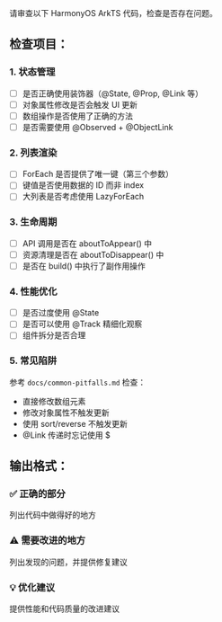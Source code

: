 请审查以下 HarmonyOS ArkTS 代码，检查是否存在问题。

## 检查项目：

### 1. 状态管理
- [ ] 是否正确使用装饰器（@State, @Prop, @Link 等）
- [ ] 对象属性修改是否会触发 UI 更新
- [ ] 数组操作是否使用了正确的方法
- [ ] 是否需要使用 @Observed + @ObjectLink

### 2. 列表渲染
- [ ] ForEach 是否提供了唯一键（第三个参数）
- [ ] 键值是否使用数据的 ID 而非 index
- [ ] 大列表是否考虑使用 LazyForEach

### 3. 生命周期
- [ ] API 调用是否在 aboutToAppear() 中
- [ ] 资源清理是否在 aboutToDisappear() 中
- [ ] 是否在 build() 中执行了副作用操作

### 4. 性能优化
- [ ] 是否过度使用 @State
- [ ] 是否可以使用 @Track 精细化观察
- [ ] 组件拆分是否合理

### 5. 常见陷阱
参考 `docs/common-pitfalls.md` 检查：
- 直接修改数组元素
- 修改对象属性不触发更新
- 使用 sort/reverse 不触发更新
- @Link 传递时忘记使用 $

## 输出格式：

### ✅ 正确的部分
列出代码中做得好的地方

### ⚠️ 需要改进的地方
列出发现的问题，并提供修复建议

### 💡 优化建议
提供性能和代码质量的改进建议
